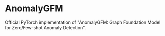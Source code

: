 # AnomalyGFM

Official PyTorch implementation of "AnomalyGFM: Graph Foundation Model for Zero/Few-shot Anomaly Detection".
